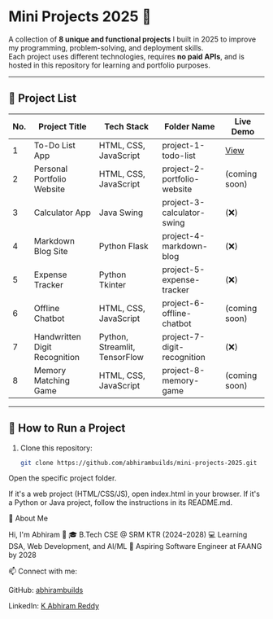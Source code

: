 # Mini Projects 2025 🚀

A collection of **8 unique and functional projects** I built in 2025 to improve my programming, problem-solving, and deployment skills.  
Each project uses different technologies, requires **no paid APIs**, and is hosted in this repository for learning and portfolio purposes.

---

## 📂 Project List

| No. | Project Title | Tech Stack | Folder Name | Live Demo |
|-----|--------------|------------|-------------|-----------|
| 1 | To-Do List App | HTML, CSS, JavaScript | project-1-todo-list | [View](https://abhirambuilds.github.io/mini-projects-2025/project-1-todo-list/) |
| 2 | Personal Portfolio Website | HTML, CSS, JavaScript | project-2-portfolio-website | (coming soon) |
| 3 | Calculator App | Java Swing | project-3-calculator-swing | (❌) |
| 4 | Markdown Blog Site | Python Flask | project-4-markdown-blog | (❌) |
| 5 | Expense Tracker | Python Tkinter | project-5-expense-tracker | (❌) |
| 6 | Offline Chatbot | HTML, CSS, JavaScript | project-6-offline-chatbot | (coming soon) |
| 7 | Handwritten Digit Recognition | Python, Streamlit, TensorFlow | project-7-digit-recognition | (❌) |
| 8 | Memory Matching Game | HTML, CSS, JavaScript | project-8-memory-game | (coming soon) |

---

## 📜 How to Run a Project

1. Clone this repository:
   ```bash
   git clone https://github.com/abhirambuilds/mini-projects-2025.git


Open the specific project folder.

If it's a web project (HTML/CSS/JS), open index.html in your browser.
If it's a Python or Java project, follow the instructions in its README.md.

📌 About Me

Hi, I'm Abhiram 👋
🎓 B.Tech CSE @ SRM KTR (2024–2028)
💻 Learning DSA, Web Development, and AI/ML
🎯 Aspiring Software Engineer at FAANG by 2028

📫 Connect with me:

GitHub: [abhirambuilds](https://github.com/abhirambuilds)

LinkedIn: [K Abhiram Reddy](https://www.linkedin.com/in/kabhiramreddy28/)
